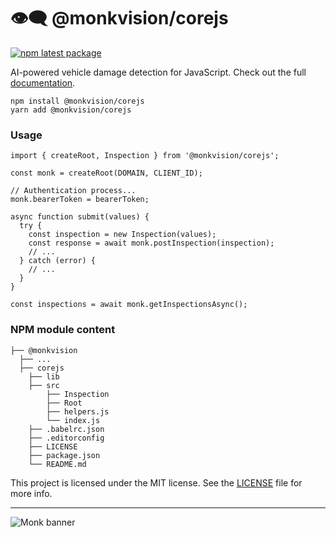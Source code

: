 # 👁️‍🗨️ @monkvision/corejs
[![npm latest package](https://img.shields.io/npm/v/@monkvision/corejs/latest.svg)](https://www.npmjs.com/package/@monkvision/corejs)

AI-powered vehicle damage detection for JavaScript.
Check out the full [documentation](https://monkvision.github.io/monk/docs).

``` yarn
npm install @monkvision/corejs
yarn add @monkvision/corejs
```

### Usage
``` ecmascript 6
import { createRoot, Inspection } from '@monkvision/corejs';

const monk = createRoot(DOMAIN, CLIENT_ID);

// Authentication process...
monk.bearerToken = bearerToken;

async function submit(values) {
  try {
    const inspection = new Inspection(values);
    const response = await monk.postInspection(inspection);
    // ...
  } catch (error) {
    // ...
  }
}

const inspections = await monk.getInspectionsAsync();
```

### NPM module content
``` xpath2
├── @monkvision
  ├── ...
  ├── corejs
    ├── lib
    ├── src
        ├── Inspection
        ├── Root
        ├── helpers.js
        └── index.js
    ├── .babelrc.json
    ├── .editorconfig
    ├── LICENSE
    ├── package.json
    └── README.md
```

This project is licensed under the MIT license. See the [LICENSE](LICENSE) file for more info.

----
![Monk banner](https://raw.githubusercontent.com/monkvision/monkjs/master/assets/banner.webp)
